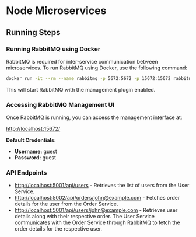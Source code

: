 # Node Microservices

## Running Steps

### Running RabbitMQ using Docker

RabbitMQ is required for inter-service communication between microservices. To run RabbitMQ using Docker, use the following command:

```sh
docker run -it --rm --name rabbitmq -p 5672:5672 -p 15672:15672 rabbitmq:management
```

This will start RabbitMQ with the management plugin enabled.

### Accessing RabbitMQ Management UI

Once RabbitMQ is running, you can access the management interface at:

[http://localhost:15672/](http://localhost:15672/)

**Default Credentials:**  
- **Username:** guest  
- **Password:** guest  

### API Endpoints

- [http://localhost:5001/api/users](http://localhost:5001/api/users) - Retrieves the list of users from the User Service.
- [http://localhost:5002/api/orders/john@example.com](http://localhost:5002/api/orders/john@example.com) - Fetches order details for the user from the Order Service.
- [http://localhost:5001/api/users/john@example.com](http://localhost:5001/api/users/john@example.com) - Retrieves user details along with their respective order. The User Service communicates with the Order Service through RabbitMQ to fetch the order details for the respective user.

